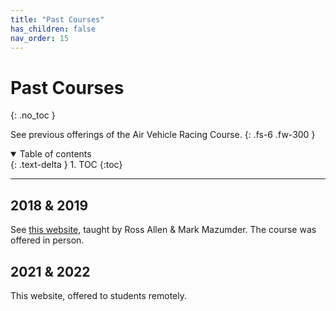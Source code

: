 ```yaml
---
title: "Past Courses"
has_children: false
nav_order: 15
---
```


# Past Courses
{: .no_toc }

See previous offerings of the Air Vehicle Racing Course.
{: .fs-6 .fw-300 }

<details open markdown="block">
  <summary>
    Table of contents
  </summary>
  {: .text-delta }
1. TOC
{:toc}
</details>

---

## 2018 & 2019

See [this website](https://bwsi-uav.github.io/website/index.html), taught by Ross Allen & Mark Mazumder. The course was offered in person.

## 2021 & 2022

This website, offered to students remotely.